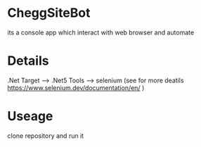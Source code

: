 # CheggSiteBot
its a console app which interact with web browser and automate


# Details

.Net Target --> .Net5
Tools --> selenium  (see for more deatils https://www.selenium.dev/documentation/en/ )

# Useage

clone repository and run it

